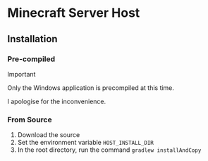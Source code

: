 # Minecraft Server Host
## Installation
### Pre-compiled
> [!IMPORTANT]
> Only the Windows application is precompiled at this time.
> 
> I apologise for the inconvenience.
<!--
- [x] Compile Windows Package
- [ ] Compile Linux Package
- [ ] Compile MacOS Package
-->
### From Source
1. Download the source
2. Set the environment variable `HOST_INSTALL_DIR`
3. In the root directory, run the command `gradlew installAndCopy`